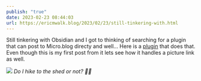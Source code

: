 ```yaml
---
publish: "true"
date: 2023-02-23 08:44:03
url: https://ericmwalk.blog/2023/02/23/still-tinkering-with.html
---
```

Still tinkering with Obsidian and I got to thinking of searching for a plugin that can post to Micro.blog directy and well... Here is a [plugin](https://publish.obsidian.md/hub/02+-+Community+Expansions/02.05+All+Community+Expansions/Plugins/microblog-publish-plugin) that does that. Even though this is my first post from it lets see how it handles a picture link as well.

![](https://ericmwalk.blog/uploads/2023/b5c0999649.jpg)
*Do I hike to the shed or not? 🤷‍♂️*